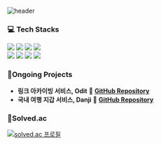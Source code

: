 <!--Header-->
![header](https://capsule-render.vercel.app/api?type=rect&color=gradient&height=200&section=header&text=👋%20Hi,%20I’m%20Jeonkyujin&fontSize=30)

### 💻 Tech Stacks
<p align="left">
  <img src="https://img.shields.io/badge/java-007396?style=flat-square&logo=openjdk&logoColor=white"/>
  <img src="https://img.shields.io/badge/Spring-6DB33F?style=flat-square&logo=spring&logoColor=white"/>
  <img src="https://img.shields.io/badge/Springboot-6DB33F?style=flat-square&logo=springboot&logoColor=white"/>
  <img src="https://img.shields.io/badge/SpringSecurity-6DB33F?style=flat-square&logo=SpringSecurity&logoColor=white"/>
  <br/>
  <img src="https://img.shields.io/badge/MYSQL-4479A1?style=flat-square&logo=mysql&logoColor=white"/>
  <img src="https://img.shields.io/badge/Redis-DC382D?style=flat-square&logo=redis&logoColor=white"/>
  <img src="https://img.shields.io/badge/docker-2496ED?style=flat-square&logo=docker&logoColor=white"/>
  <img src="https://img.shields.io/badge/Amazon%20EC2-FF9900?style=flat-square&logo=amazonec2&logoColor=white"/>
</p>


### 🚀Ongoing Projects
<ul align="left">
  <li>
    <strong>링크 아카이빙 서비스, Odit</strong> 📌
    <a href="https://github.com/IT-Cotato/10th-ODIT-BE"><strong>GitHub Repository</strong></a>
  </li>
  <li>
    <strong>국내 여행 지갑 서비스, Danji</strong> 📌
    <a href="https://github.com/KB-project-14/DanJi-BE"><strong>GitHub Repository</strong></a>
  </li>
</ul>

### 🏅Solved.ac
<p align="left">
  <a href="https://solved.ac/954qew/">
    <img src="http://mazassumnida.wtf/api/v2/generate_badge?boj=954qew" alt="solved.ac 프로필" />
  </a>
</p>
